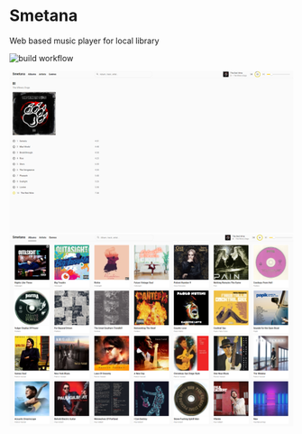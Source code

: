 # Smetana
Web based music player for local library

![build workflow](https://github.com/sergeylenkov/smetana/actions/workflows/github-actions.yml/badge.svg)

![Smetana](Screenshot1.png)
![Smetana](Screenshot2.png)